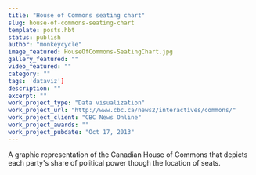 ```yaml
---
title: "House of Commons seating chart"
slug: house-of-commons-seating-chart
template: posts.hbt
status: publish
author: "monkeycycle"
image_featured: HouseOfCommons-SeatingChart.jpg
gallery_featured: ""
video_featured: ""
category: ""
tags: 'dataviz']
description: ""
excerpt: ""
work_project_type: "Data visualization"
work_project_url: "http://www.cbc.ca/news2/interactives/commons/"
work_project_client: "CBC News Online"
work_project_awards: ""
work_project_pubdate: "Oct 17, 2013"
---
```



A graphic representation of the Canadian House of Commons that depicts each party's share of political power though the location of seats.
